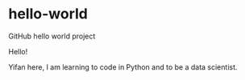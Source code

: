 # hello-world
GitHub hello world project

Hello!

Yifan here, I am learning to code in Python and to be a data scientist.
